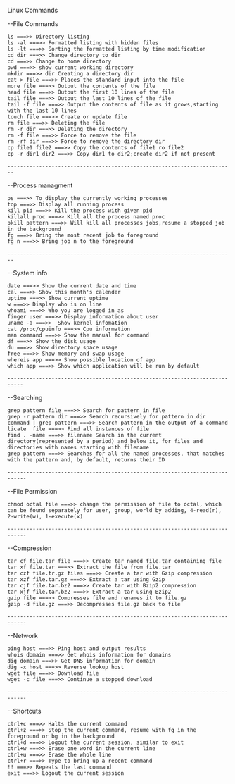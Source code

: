 Linux Commands

--File Commands

	ls ===>> Directory listing
	ls -al ===>> Formatted listing with hidden files
	ls -lt ===>> Sorting the formatted listing by time modification
	cd dir ===>> Change directory to dir
	cd ===>> Change to home directory
	pwd ===>> show current working directory
	mkdir ===>> dir Creating a directory dir
	cat > file ===>> Places the standard input into the file
	more file ===>> Output the contents of the file
	head file ===>> Output the first 10 lines of the file
	tail file ===>> Output the last 10 lines of the file
	tail -f file ===>> Output the contents of file as it grows,starting with the last 10 lines
	touch file ===>> Create or update file
	rm file ===>> Deleting the file
	rm -r dir ===>> Deleting the directory
	rm -f file ===>> Force to remove the file
	rm -rf dir ===>> Force to remove the directory dir
	cp file1 file2 ===>> Copy the contents of file1 ro file2
	cp -r dir1 dir2 ===>> Copy dir1 to dir2;create dir2 if not present 
	
	------------------------------------------------------------------------

--Process managment

	ps ===>> To display the currently working processes
	top ===>> Display all running process
	kill pid ===>> Kill the process with given pid
	killall proc ===>> Kill all the process named proc
	pkill pattern ===>> Will kill all processes jobs,resume a stopped job in the background
	fg ===>> Bring the most recent job to foreground
	fg n ===>> Bring job n to the foreground
	
	------------------------------------------------------------------------
	
--System info

	date ===>> Show the current date and time
	cal ===>> Show this month's calender
	uptime ===>> Show current uptime
	w ===>> Display who is on line
	whoami ===>> Who you are logged in as
	finger user ===>> Display information about user
	uname -a ===>>  Show kernel infomation
	cat /proc/cpuinfo ===>> Cpu information
	man command ===>> Show the manual for command
	df ===>> Show the disk usage
	du ===>> Show directory space usage
	free ===>> Show memory and swap usage
	whereis app ===>> Show possible location of app
	which app ===>> Show which application will be run by default
	
	---------------------------------------------------------------------------
	
--Searching

	grep pattern file ===>> Search for pattern in file
	grep -r pattern dir ===>> Search recursively for pattern in dir
	command | grep pattern ===>> Search pattern in the output of a command
	licate  file ===>> Find all instances of file
	find . -name ===>> filename Search in the current directory(represented by a period) and below it, for files and directories with names starting with filename
	grep pattern ===>> Searches for all the named processes, that matches with the pattern and, by default, returns their ID
	
	----------------------------------------------------------------------------
	
--File Permission

	chmod octal file ===>> change the permission of file to octal, which can be found separately for user, group, world by adding, 4-read(r), 2-write(w), 1-execute(x)
	
	----------------------------------------------------------------------------
	
--Compression

	tar cf file.tar file ===>> Create tar named file.tar containing file
	tar xf file.tar ===>> Extract the file from file.tar
	tar czf file.tr.gz files ===>> Create a tar with Gzip compression
	tar xzf file.tar.gz ===>> Extract a tar using Gzip
	tar cjf file.tar.bz2 ===>> Create tar with Bzip2 compression
	tar xjf file.tar.bz2 ===>> Extract a tar using Bzip2
	gzip file ===>> Compresses file and renames it to file.gz
	gzip -d file.gz ===>> Decompresses file.gz back to file
	
	----------------------------------------------------------------------------
	
--Network

	ping host ===>> Ping host and output results
	whois domain ===>> Get whois information for domains
	dig domain ===>> Get DNS information for domain
	dig -x host ===>> Reverse lookup host
	wget file ===>> Download file
	wget -c file ===>> Continue a stopped download
	
	----------------------------------------------------------------------------
	
--Shortcuts

	ctrl+c ===>> Halts the current command
	ctrl+z ===>> Stop the current command, resume with fg in the foreground or bg in the background
	ctrl+d ===>> Logout the current session, similar to exit
	ctrl+w ===>> Erase one word in the current line
	ctrl+u ===>> Erase the whole line
	ctrl+r ===>> Type to bring up a recent command
	!! ===>> Repeats the last command
	exit ===>> Logout the current session	
